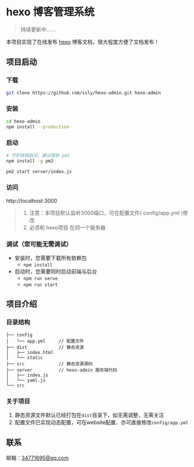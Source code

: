 # hexo 博客管理系统

> 持续更新中……

本项目实现了在线发布 [hexo](https://hexo.io/zh-tw/index.html) 博客文档，很大程度方便了文档发布！

## 项目启动

### 下载
```bash
git clone https://github.com/ssly/hexo-admin.git hexo-admin
```

### 安装
```bash
cd hexo-admin
npm install --production
```

### 启动
```bash
# 守护进程启动，建议借助 pm2
npm install -g pm2

pm2 start server/index.js
```

### 访问

http://localhost:3000

> 1. 注意：本项目默认监听3000端口，可在配置文件( config/app.yml )修改
> 2. 必须和 hexo项目 在同一个服务器

### 调试（您可能无需调试）

- 安装时，您需要下载所有依赖包
    - `npm install`
- 启动时，您需要同时启动前端与后台
    - `npm run serve`
    - `npm run start`

## 项目介绍

### 目录结构

```
├── config
│   └── app.yml     // 配置文件
├── dist            // 静态资源
│   ├── index.html
│   └── static
├── src             // 静态资源源码
├── server          // hexo-admin 服务端代码
│   ├── index.js
│   └── yaml.js
└── src
```

### 关于项目

1. 静态资源文件默认已经打包在`dist`目录下，如无需调整，无需关注
2. 配置文件已实现动态配置，可在website配置，亦可直接修改`config/app.yml`

## 联系

邮箱：34771695@qq.com
